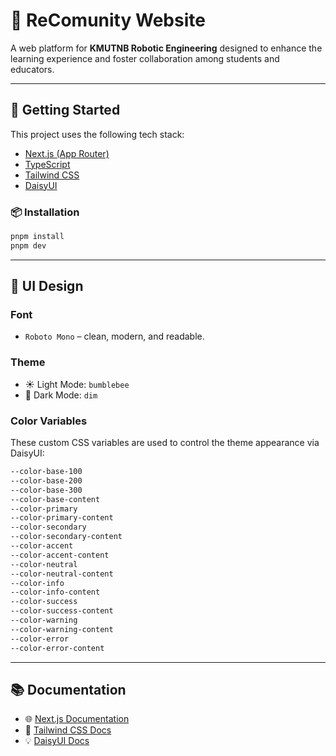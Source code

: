 # 🧠 ReComunity Website

A web platform for **KMUTNB Robotic Engineering** designed to enhance the learning experience and foster collaboration among students and educators.

---

## 🚀 Getting Started

This project uses the following tech stack:

- [Next.js (App Router)](https://nextjs.org/docs/)
- [TypeScript](https://www.typescriptlang.org/)
- [Tailwind CSS](https://tailwindcss.com/docs/)
- [DaisyUI](https://daisyui.com/docs/)

### 📦 Installation

```bash
pnpm install
pnpm dev
```

---

## 🎨 UI Design

### Font

- `Roboto Mono` – clean, modern, and readable.

### Theme

- ☀️ Light Mode: `bumblebee`
- 🌙 Dark Mode: `dim`

### Color Variables

These custom CSS variables are used to control the theme appearance via DaisyUI:

```css
--color-base-100
--color-base-200
--color-base-300
--color-base-content
--color-primary
--color-primary-content
--color-secondary
--color-secondary-content
--color-accent
--color-accent-content
--color-neutral
--color-neutral-content
--color-info
--color-info-content
--color-success
--color-success-content
--color-warning
--color-warning-content
--color-error
--color-error-content
```

---

## 📚 Documentation

- 🌐 [Next.js Documentation](https://nextjs.org/docs/)
- 🎨 [Tailwind CSS Docs](https://tailwindcss.com/docs/)
- 💡 [DaisyUI Docs](https://daisyui.com/docs/)
